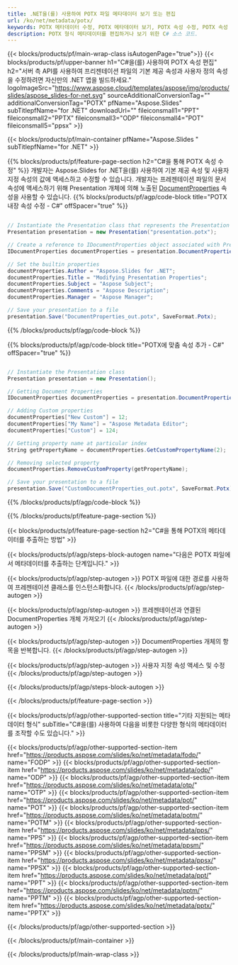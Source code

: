 ```yaml
---
title: .NET을(를) 사용하여 POTX 파일 메타데이터 보기 또는 편집
url: /ko/net/metadata/potx/
keywords: POTX 메타데이터 수정, POTX 메타데이터 보기, POTX 속성 수정, POTX 속성 보기
description: POTX 형식 메타데이터를 편집하거나 보기 위한 C# 소스 코드.
---
```


{{< blocks/products/pf/main-wrap-class isAutogenPage="true">}}
{{< blocks/products/pf/upper-banner h1="C#을(를) 사용하여 POTX 속성 편집" h2="서버 측 API를 사용하여 프리젠테이션 파일의 기본 제공 속성과 사용자 정의 속성을 수정하려면 자신만의 .NET 앱을 빌드하세요." logoImageSrc="https://www.aspose.cloud/templates/aspose/img/products/slides/aspose_slides-for-net.svg" sourceAdditionalConversionTag="" additionalConversionTag="POTX" pfName="Aspose.Slides" subTitlepfName="for .NET" downloadUrl="" fileiconsmall1="PPT" fileiconsmall2="PPTX" fileiconsmall3="ODP" fileiconsmall4="POT" fileiconsmall5="ppsx" >}}

{{< blocks/products/pf/main-container pfName="Aspose.Slides " subTitlepfName="for .NET" >}}

{{% blocks/products/pf/feature-page-section  h2="C#을 통해 POTX 속성 수정" %}}
개발자는 Aspose.Slides for .NET을(를) 사용하여 기본 제공 속성 및 사용자 지정 속성의 값에 액세스하고 수정할 수 있습니다. 개발자는 프레젠테이션 파일의 문서 속성에 액세스하기 위해 Presentation 개체에 의해 노출된 [DocumentProperties](https://reference.aspose.com/slides/net/aspose.slides/documentproperties/) 속성을 사용할 수 있습니다.
{{% blocks/products/pf/agp/code-block title="POTX 내장 속성 수정 - C#" offSpacer="true" %}}

```cs

// Instantiate the Presentation class that represents the Presentation
Presentation presentation = new Presentation("presentation.potx");

// Create a reference to IDocumentProperties object associated with Presentation
IDocumentProperties documentProperties = presentation.DocumentProperties;

// Set the builtin properties
documentProperties.Author = "Aspose.Slides for .NET";
documentProperties.Title = "Modifying Presentation Properties";
documentProperties.Subject = "Aspose Subject";
documentProperties.Comments = "Aspose Description";
documentProperties.Manager = "Aspose Manager";

// Save your presentation to a file
presentation.Save("DocumentProperties_out.potx", SaveFormat.Potx);
```

{{% /blocks/products/pf/agp/code-block %}}

{{% blocks/products/pf/agp/code-block title="POTX에 맞춤 속성 추가 - C#" offSpacer="true" %}}

```cs

// Instantiate the Presentation class
Presentation presentation = new Presentation();

// Getting Document Properties
IDocumentProperties documentProperties = presentation.DocumentProperties;

// Adding Custom properties
documentProperties["New Custom"] = 12;
documentProperties["My Name"] = "Aspose Metadata Editor";
documentProperties["Custom"] = 124;

// Getting property name at particular index
String getPropertyName = documentProperties.GetCustomPropertyName(2);

// Removing selected property
documentProperties.RemoveCustomProperty(getPropertyName);

// Save your presentation to a file
presentation.Save("CustomDocumentProperties_out.potx", SaveFormat.Potx);
```

{{% /blocks/products/pf/agp/code-block %}}

{{% /blocks/products/pf/feature-page-section %}}

{{< blocks/products/pf/feature-page-section  h2="C#을 통해 POTX의 메타데이터를 추출하는 방법" >}}

{{< blocks/products/pf/agp/steps-block-autogen name="다음은 POTX 파일에서 메타데이터를 추출하는 단계입니다." >}}

{{< blocks/products/pf/agp/step-autogen >}}
POTX 파일에 대한 경로를 사용하여 프레젠테이션 클래스를 인스턴스화합니다.
{{< /blocks/products/pf/agp/step-autogen >}}

{{< blocks/products/pf/agp/step-autogen >}}
프레젠테이션과 연결된 DocumentProperties 개체 가져오기
{{< /blocks/products/pf/agp/step-autogen >}}

{{< blocks/products/pf/agp/step-autogen >}}
DocumentProperties 개체의 항목을 반복합니다.
{{< /blocks/products/pf/agp/step-autogen >}}

{{< blocks/products/pf/agp/step-autogen >}}
사용자 지정 속성 액세스 및 수정
{{< /blocks/products/pf/agp/step-autogen >}}

{{< /blocks/products/pf/agp/steps-block-autogen >}}

{{< /blocks/products/pf/feature-page-section >}}

{{< blocks/products/pf/agp/other-supported-section title="기타 지원되는 메타데이터 형식" subTitle="C#을(를) 사용하여 다음을 비롯한 다양한 형식의 메타데이터를 조작할 수도 있습니다." >}}

{{< blocks/products/pf/agp/other-supported-section-item href="https://products.aspose.com/slides/ko/net/metadata/fodp/" name="FODP" >}}
{{< blocks/products/pf/agp/other-supported-section-item href="https://products.aspose.com/slides/ko/net/metadata/odp/" name="ODP" >}}
{{< blocks/products/pf/agp/other-supported-section-item href="https://products.aspose.com/slides/ko/net/metadata/otp/" name="OTP" >}}
{{< blocks/products/pf/agp/other-supported-section-item href="https://products.aspose.com/slides/ko/net/metadata/pot/" name="POT" >}}
{{< blocks/products/pf/agp/other-supported-section-item href="https://products.aspose.com/slides/ko/net/metadata/potm/" name="POTM" >}}
{{< blocks/products/pf/agp/other-supported-section-item href="https://products.aspose.com/slides/ko/net/metadata/pps/" name="PPS" >}}
{{< blocks/products/pf/agp/other-supported-section-item href="https://products.aspose.com/slides/ko/net/metadata/ppsm/" name="PPSM" >}}
{{< blocks/products/pf/agp/other-supported-section-item href="https://products.aspose.com/slides/ko/net/metadata/ppsx/" name="PPSX" >}}
{{< blocks/products/pf/agp/other-supported-section-item href="https://products.aspose.com/slides/ko/net/metadata/ppt/" name="PPT" >}}
{{< blocks/products/pf/agp/other-supported-section-item href="https://products.aspose.com/slides/ko/net/metadata/pptm/" name="PPTM" >}}
{{< blocks/products/pf/agp/other-supported-section-item href="https://products.aspose.com/slides/ko/net/metadata/pptx/" name="PPTX" >}}


{{< /blocks/products/pf/agp/other-supported-section >}}

{{< /blocks/products/pf/main-container >}}
    
{{< /blocks/products/pf/main-wrap-class >}}